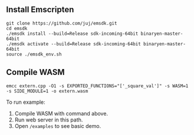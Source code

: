 ## Install Emscripten

```
git clone https://github.com/juj/emsdk.git
cd emsdk
./emsdk install --build=Release sdk-incoming-64bit binaryen-master-64bit
./emsdk activate --build=Release sdk-incoming-64bit binaryen-master-64bit
source ./emsdk_env.sh
```

## Compile WASM

```
emcc extern.cpp -O1 -s EXPORTED_FUNCTIONS="['_square_val']" -s WASM=1 -s SIDE_MODULE=1 -o extern.wasm
```

To run example:

1. Compile WASM with command above.
2. Run web server in this path.
3. Open `/examples` to see basic demo.

